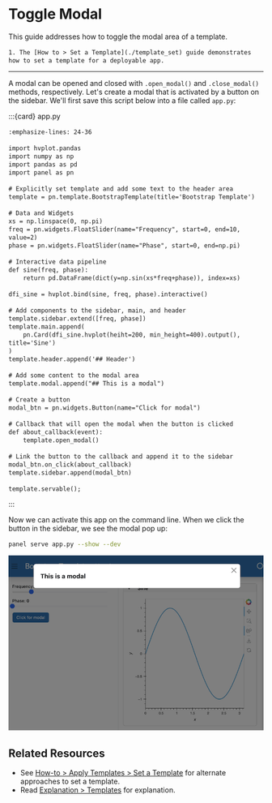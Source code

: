 # Toggle Modal

This guide addresses how to toggle the modal area of a template.

```{admonition} Prerequisites
1. The [How to > Set a Template](./template_set) guide demonstrates how to set a template for a deployable app.
```

---

A modal can be opened and closed with `.open_modal()` and `.close_modal()` methods, respectively. Let's create a modal that is activated by a button on the sidebar. We'll first save this script below into a file called `app.py`:

:::{card} app.py
``` {code-block} python
:emphasize-lines: 24-36

import hvplot.pandas
import numpy as np
import pandas as pd
import panel as pn

# Explicitly set template and add some text to the header area
template = pn.template.BootstrapTemplate(title='Bootstrap Template')

# Data and Widgets
xs = np.linspace(0, np.pi)
freq = pn.widgets.FloatSlider(name="Frequency", start=0, end=10, value=2)
phase = pn.widgets.FloatSlider(name="Phase", start=0, end=np.pi)

# Interactive data pipeline
def sine(freq, phase):
    return pd.DataFrame(dict(y=np.sin(xs*freq+phase)), index=xs)

dfi_sine = hvplot.bind(sine, freq, phase).interactive()

# Add components to the sidebar, main, and header
template.sidebar.extend([freq, phase])
template.main.append(
    pn.Card(dfi_sine.hvplot(heiht=200, min_height=400).output(), title='Sine')
)
template.header.append('## Header')

# Add some content to the modal area
template.modal.append("## This is a modal")

# Create a button
modal_btn = pn.widgets.Button(name="Click for modal")

# Callback that will open the modal when the button is clicked
def about_callback(event):
    template.open_modal()

# Link the button to the callback and append it to the sidebar
modal_btn.on_click(about_callback)
template.sidebar.append(modal_btn)

template.servable();
```
:::

Now we can activate this app on the command line. When we click the button in the sidebar, we see the modal pop up:

```bash
panel serve app.py --show --dev
```

<img src="../../_static/images/template_arrange_modal.png" alt="example panel app with an active modal">

## Related Resources

- See [How-to > Apply Templates > Set a Template](./template_set) for alternate approaches to set a template.
- Read [Explanation > Templates](../../explanation/styling/templates_overview) for explanation.
